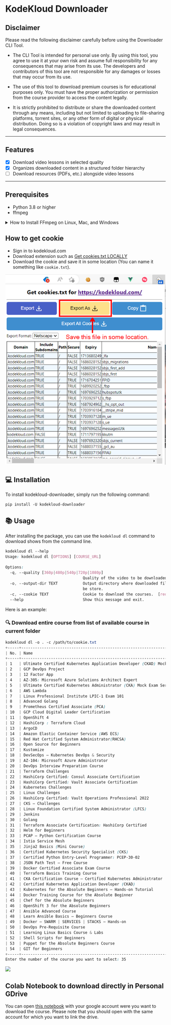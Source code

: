 # KodeKloud Downloader

## Disclaimer
Please read the following disclaimer carefully before using the Downloader CLI Tool.

- The CLI Tool is intended for personal use only. By using this tool, you agree to use it at your own risk and assume full responsibility for any consequences that may arise from its use. The developers and contributors of this tool are not responsible for any damages or losses that may occur from its use.

- The use of this tool to download premium courses is for educational purposes only. You must have the proper authorization or permission from the course provider to access the content legally.

- It is strictly prohibited to distribute or share the downloaded content through any means, including but not limited to uploading to file-sharing platforms, torrent sites, or any other form of digital or physical distribution. Doing so is a violation of copyright laws and may result in legal consequences.

---

## Features

- [x] Download video lessons in selected quality
- [x] Organizes downloaded content in a structured folder hierarchy
- [ ] Download resources (PDFs, etc.) alongside video lessons

---

## Prerequisites

- Python 3.8 or higher
- ffmpeg

<details>
    <summary>How to Install FFmpeg on Linux, Mac, and Windows</summary>

# How to Install FFmpeg on Linux, Mac, and Windows

FFmpeg is a powerful and flexible multimedia processing tool that can handle a wide range of tasks, such as video and audio conversion, streaming, and recording. In this guide, we will show you how to install FFmpeg on Linux, Mac, and Windows operating systems.

## Linux

### Ubuntu and Debian-based distributions

1.  Update the package lists for upgrades and new package installations.

`sudo apt update`

1.  Install FFmpeg using the following command:

`sudo apt install ffmpeg`

### Fedora

1.  Install FFmpeg using the following command:

`sudo dnf install ffmpeg`

### Arch Linux and Manjaro

1.  Install FFmpeg using the following command:

`sudo pacman -S ffmpeg`

## Mac

### Using Homebrew

If you don't have Homebrew installed, you can install it by following the instructions on the [official Homebrew website](https://brew.sh/).

Update Homebrew to ensure you have the latest package information:

`brew update`

1.  Install FFmpeg using the following command:

`brew install ffmpeg`

### Using MacPorts

If you don't have MacPorts installed, you can install it by following the instructions on the [official MacPorts website](https://www.macports.org/install.php).

Update MacPorts to ensure you have the latest package information:

`sudo port selfupdate`

1.  Install FFmpeg using the following command:

`sudo port install ffmpeg`

## Windows

### Using Chocolatey

If you don't have Chocolatey installed, you can install it by following the instructions on the [official Chocolatey website](https://chocolatey.org/install).

Open an elevated Command Prompt (run as Administrator) and install FFmpeg using the following command:

`choco install ffmpeg`

### Using Scoop

If you don't have Scoop installed, you can install it by following the instructions on the [official Scoop website](https://scoop.sh/).

Open a PowerShell terminal and install FFmpeg using the following command:

`scoop install ffmpeg`

After following these steps, FFmpeg should be installed on your system. You can check the installation by running the following command in your terminal or command prompt:

`ffmpeg -version`

This will display the FFmpeg version and build information, confirming that the installation was successful.

</details>



## How to get cookie
- Sign in to kodekloud.com
- Download extension such as [Get cookies.txt LOCALLY](https://chrome.google.com/webstore/detail/get-cookiestxt-locally/cclelndahbckbenkjhflpdbgdldlbecc/related)
- Download the cookie and save it in some location (You can name it something like `cookie.txt`).

![](/static/cookie-demo.png)

## 💻 Installation

To install kodekloud-downloader, simply run the following command:

```css
pip install -U kodekloud-downloader
```

## 📚 Usage

After installing the package, you can use the `kodekloud dl` command to download shows from the command line.

```css
kodekloud dl --help
Usage: kodekloud dl [OPTIONS] [COURSE_URL]

Options:
  -q, --quality [360p|480p|540p|720p|1080p]
                                  Quality of the video to be downloaded.
  -o, --output-dir TEXT           Output directory where downloaded files will
                                  be store.
  -c, --cookie TEXT               Cookie to download the courses.  [required]
  --help                          Show this message and exit.
```

Here is an example:

### 🔍 Download entire course from list of available course in current folder

```css
kodekloud dl -o . -c /path/to/cookie.txt
+-----+-----------------------------------------------------------------------------+---------+------------------------------------------------------------+
| No. | Name                                                                        | Type    | Categories                                                 |
+-----+-----------------------------------------------------------------------------+---------+------------------------------------------------------------+
| 1   | Ultimate Certified Kubernetes Application Developer (CKAD) Mock Exam Series | Premium | Challenges, Containers, Kubernetes                         |
| 2   | GCP DevOps Project                                                          | Premium | Cloud, GCP                                                 |
| 3   | 12 Factor App                                                               | Premium | Productivity                                               |
| 4   | AZ-305: Microsoft Azure Solutions Architect Expert                          | Premium | Certification, Cloud, Devops                               |
| 5   | Ultimate Certified Kubernetes Administrator (CKA) Mock Exam Series          | Free    | Container Orchestration, Kubernetes, Devops, Certification |
| 6   | AWS Lambda                                                                  | Premium | AWS, Cloud                                                 |
| 7   | Linux Professional Institute LPIC-1 Exam 101                                | Premium | Certification, Linux                                       |
| 8   | Advanced Golang                                                             | Premium | Programming                                                |
| 9   | Prometheus Certified Associate (PCA)                                        | Premium | Certification, Kubernetes, Monitoring                      |
| 10  | GCP Cloud Digital Leader Certification                                      | Premium | Cloud, GCP, Certification                                  |
| 11  | OpenShift 4                                                                 | Premium | Container Orchestration, Devops, Red Hat                   |
| 12  | HashiCorp : Terraform Cloud                                                 | Premium | Cloud, Devops, HashiCorp                                   |
| 13  | ArgoCD                                                                      | Premium | CI/CD, Devops, Kubernetes                                  |
| 14  | Amazon Elastic Container Service (AWS ECS)                                  | Free    | AWS, Devops                                                |
| 15  | Red Hat Certified System Administrator(RHCSA)                               | Premium | Devops, Linux, Red Hat, Certification                      |
| 16  | Open Source for Beginners                                                   | Premium | Productivity                                               |
| 17  | Kustomize                                                                   | Premium | Devops, Kubernetes                                         |
| 18  | DevSecOps – Kubernetes DevOps & Security                                    | Premium | Devops, DevSecOps, Kubernetes                              |
| 19  | AZ-104: Microsoft Azure Administrator                                       | Premium | Cloud, Devops, Certification                               |
| 20  | DevOps Interview Preparation Course                                         | Premium | Devops                                                     |
| 21  | Terraform Challenges                                                        | Free    | Challenges, Devops, IAC                                    |
| 22  | HashiCorp Certified: Consul Associate Certification                         | Premium | Devops, HashiCorp                                          |
| 23  | HashiCorp Certified: Vault Associate Certification                          | Premium | Devops, HashiCorp                                          |
| 24  | Kubernetes Challenges                                                       | Free    | Challenges, Devops                                         |
| 25  | Linux Challenges                                                            | Free    | Challenges, Devops, Linux                                  |
| 26  | HashiCorp Certified: Vault Operations Professional 2022                     | Premium | Container Orchestration, Containers, Devops, HashiCorp     |
| 27  | CKS – Challenges                                                            | Free    | Challenges, Container Orchestration, Containers, Devops    |
| 28  | Linux Foundation Certified System Administrator (LFCS)                      | Premium | Devops, Linux, Certification                               |
| 29  | Jenkins                                                                     | Premium | Automation, CI/CD, Devops                                  |
| 30  | Golang                                                                      | Premium | Devops, Programming                                        |
| 31  | Terraform Associate Certification: HashiCorp Certified                      | Premium | Container Orchestration, Devops, IAC, Certification        |
| 32  | Helm for Beginners                                                          | Premium | Container Orchestration, Containers, Devops                |
| 33  | PCAP – Python Certification Course                                          | Premium | Devops, Programming, Python, Certification                 |
| 34  | Istio Service Mesh                                                          | Premium | Devops                                                     |
| 35  | Jinja2 Basics (Mini Course)                                                 | Free    | Devops                                                     |
| 36  | Certified Kubernetes Security Specialist (CKS)                              | Premium | Container Orchestration, Kubernetes, Devops, Certification |
| 37  | Certified Python Entry-Level Programmer: PCEP-30-02                         | Premium | Devops, Programming, Python, Certification                 |
| 38  | JSON Path Test – Free Course                                                | Free    | Devops                                                     |
| 39  | Docker Certified Associate Exam Course                                      | Premium | Containers, Devops, Certification                          |
| 40  | Terraform Basics Training Course                                            | Premium | Automation, Devops, IAC                                    |
| 41  | CKA Certification Course – Certified Kubernetes Administrator               | Premium | Container Orchestration, Containers, Devops                |
| 42  | Certified Kubernetes Application Developer (CKAD)                           | Premium | Container Orchestration, Kubernetes, Devops, Certification |
| 43  | Kubernetes for the Absolute Beginners – Hands-on Tutorial                   | Premium | Container Orchestration, Containers, Kubernetes, Devops    |
| 44  | Docker Training Course for the Absolute Beginner                            | Premium | Containers, Devops                                         |
| 45  | Chef for the Absolute Beginners                                             | Premium | Automation, Devops                                         |
| 46  | OpenShift 3 for the Absolute Beginners                                      | Premium | Container Orchestration, Containers, Devops                |
| 47  | Ansible Advanced Course                                                     | Premium | Automation, Devops, IAC                                    |
| 48  | Learn Ansible Basics – Beginners Course                                     | Premium | Automation, Devops, IAC                                    |
| 49  | Docker – SWARM | SERVICES | STACKS – Hands-on                               | Premium | Containers, Devops                                         |
| 50  | DevOps Pre-Requisite Course                                                 | Premium | Automation, Devops, IAC                                    |
| 51  | Learning Linux Basics Course & Labs                                         | Premium | Devops, Linux                                              |
| 52  | Shell Scripts for Beginners                                                 | Premium | Devops                                                     |
| 53  | Puppet for the Absolute Beginners Course                                    | Premium | Automation, Devops, IAC                                    |
| 54  | GIT for Beginners                                                           | Premium | Devops, Programming                                        |
+-----+-----------------------------------------------------------------------------+---------+------------------------------------------------------------+
Enter the number of the course you want to select: 35
```

![](static/demo-select-download.gif)

## Colab Notebook to download directly in Personal GDrive

You can open [this notebook](https://colab.research.google.com/drive/1GsgFcqa_43GYeDKmoa0CXsRfDySrzvzT?usp=sharing) with your google account were you want to download the course. Please note that you should open with the same account for which you want to link the drive.
